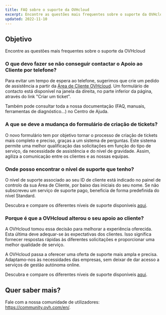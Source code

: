 ```yaml
---
title: FAQ sobre o suporte da OVHcloud
excerpt: Encontre as questões mais frequentes sobre o suporte da OVHcloud
updated: 2022-11-10
---
```


## Objetivo

Encontre as questões mais frequentes sobre o suporte da OVHcloud

### O que devo fazer se não conseguir contactar o Apoio ao Cliente por telefone?

Para evitar um tempo de espera ao telefone, sugerimos que crie um pedido de assistência a partir da [Área de Cliente OVHcloud](https://www.ovh.com/auth/?action=gotomanager&from=https://www.ovh.pt/&ovhSubsidiary=pt). Um formulário de contacto está disponível na janela da direita, no parte inferior da página, através do link "Criar um ticket".

Também pode consultar toda a nossa documentação (FAQ, manuais, ferramentas de diagnóstico...) no Centro de Ajuda.

### A que se deve a mudança do formulário de criação de tickets?

O novo formulário tem por objetivo tornar o processo de criação de tickets mais completo e preciso, graças a um sistema de perguntas. Este sistema permite uma melhor qualificação das solicitações em função do tipo de serviço, da necessidade de assistência e do nível de gravidade. Assim, agiliza a comunicação entre os clientes e as nossas equipas.

### Onde posso encontrar o nível de suporte que tenho?

O nível de suporte associado ao seu ID de cliente está indicado no painel de controlo da sua Área de Cliente, por baixo das iniciais do seu nome. Se não subscreveu um serviço de suporte pago, beneficia de forma predefinida do nível Standard.

Descubra e compare os diferentes níveis de suporte disponíveis [aqui](https://www.ovhcloud.com/pt/support-levels/).

### Porque é que a OVHcloud alterou o seu apoio ao cliente?

A OVHcloud tomou essa decisão para melhorar a experiência oferecida. Esta última deve adequar-se às expectativas dos clientes. Isso significa fornecer respostas rápidas às diferentes solicitações e proporcionar uma melhor qualidade de serviço.

A OVHcloud passa a oferecer uma oferta de suporte mais ampla e precisa. Adaptamo-nos às necessidades das empresas, sem deixar de dar acesso a serviços de gestão autónoma online.

Descubra e compare os diferentes níveis de suporte disponíveis [aqui](https://www.ovhcloud.com/pt/support-levels/).

## Quer saber mais?

Fale com a nossa comunidade de utilizadores: <https://community.ovh.com/en/>.